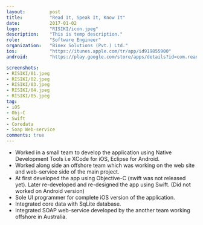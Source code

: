 ```yaml
---
layout:			post
title:			"Read It, Speak It, Know It"
date:			2017-01-02
logo:			"RISIKI/icon.jpeg"
description:	"This is temp description."
role:			"Software Engineer"
organization:	"Binex Solutions (Pvt.) Ltd."
ios:			"https://itunes.apple.com/tr/app/id919855900"
android:		"https://play.google.com/store/apps/details?id=com.readablenglish.dictionary"

screenshots:
- RISIKI/01.jpeg
- RISIKI/02.jpeg
- RISIKI/03.jpeg
- RISIKI/04.jpeg
- RISIKI/05.jpeg
tag:
- iOS
- Obj-C
- Swift
- Coredata
- Soap Web-service
comments: true
---
```


* Worked in a small team to develop the application using Native Development Tools i.e XCode for iOS, Eclipse for Android.
* Worked along side an offshore team which was working on the web site and web-service side of the main project.
* At first developed the app using Objective-C (swift was not released yet). Later re-developed and re-designed the app using Swift. (Did not worked on Android version)
* Sole UI programmer for complete iOS version of the application.
* Integrated core data with SqLite database.
* Integrated SOAP web-service developed by the another team working offshore in Australia.
